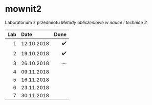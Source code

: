 # mownit2
Laboratorium z przedmiotu _Metody obliczeniowe w nauce i technice 2_

| Lab| Date         | Done |
|---:|:-------------| ----:|
| 1  | 12.10.2018   | :heavy_check_mark: |
| 2  | 19.10.2018   | :heavy_check_mark: |
| 3  | 26.10.2018   | :wavy_dash: |
| 4  | 09.11.2018   |  |
| 5  | 16.11.2018   |  |
| 6  | 23.11.2018   |  |
| 7  | 30.11.2018   |  |


